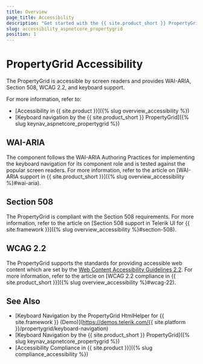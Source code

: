 ```yaml
---
title: Overview
page_title: Accessibility
description: "Get started with the {{ site.product_short }} PropertyGrid by Telerik UI and learn about its accessibility support for WAI-ARIA, Section 508, and WCAG 2.2."
slug: accessibility_aspnetcore_propertygrid
position: 1
---
```


# PropertyGrid Accessibility

The PropertyGrid is accessible by screen readers and provides WAI-ARIA, Section 508, WCAG 2.2, and keyboard support.

For more information, refer to:
* [Accessibility in {{ site.product }}]({% slug overview_accessibility %})
* [Keyboard navigation by the {{ site.product_short }} PropertyGrid]({% slug keynav_aspnetcore_propertygrid %})

## WAI-ARIA

The component follows the WAI-ARIA Authoring Practices for implementing the keyboard navigation for its component role and is tested against the popular screen readers. For more information, refer to the article on [WAI-ARIA support in {{ site.product_short }}]({% slug overview_accessibility %}#wai-aria).

## Section 508

The PropertyGrid is compliant with the Section 508 requirements. For more information, refer to the article on [Section 508 support in Telerik UI for {{ site.framework }}]({% slug overview_accessibility %}#section-508).

## WCAG 2.2

The PropertyGrid supports the standards for providing accessible web content which are set by the [Web Content Accessibility Guidelines 2.2](https://www.w3.org/TR/WCAG/). For more information, refer to the article on [WCAG 2.2 compliance in {{ site.product_short }}]({% slug overview_accessibility %}#wcag-22).

## See Also

* [Keyboard Navigation by the PropertyGrid HtmlHelper for {{ site.framework }} (Demo)](https://demos.telerik.com/{{ site.platform }}/propertygrid/keyboard-navigation)
* [Keyboard Navigation by the {{ site.product_short }} PropertyGrid]({% slug keynav_aspnetcore_propertygrid %})
* [Accessibility Compliance in {{ site.product }}]({% slug compliance_accessibility %})
